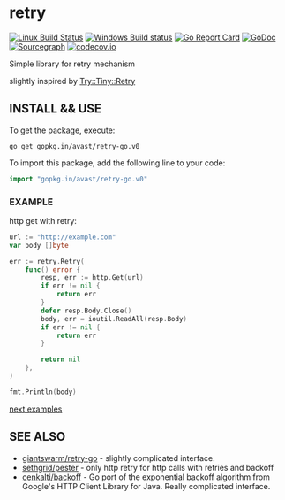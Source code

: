 # retry

[![Linux Build Status](https://travis-ci.org/avast/retry-go.svg)](https://travis-ci.org/avast/retry-go)
[![Windows Build status](https://ci.appveyor.com/api/projects/status/fieg9gon3qlq0a9a?svg=true)](https://ci.appveyor.com/project/JaSei/retry-go)
[![Go Report Card](https://goreportcard.com/badge/github.com/avast/retry-go)](https://goreportcard.com/report/github.com/avast/retry-go)
[![GoDoc](https://godoc.org/github.com/avast/retry-go?status.svg)](http://godoc.org/github.com/avast/retry-go)
[![Sourcegraph](https://sourcegraph.com/github.com/avast/retry-go/-/badge.svg)](https://sourcegraph.com/github.com/avast/retry-go?badge)
[![codecov.io](https://codecov.io/github/boennemann/badges/coverage.svg?branch=master)](https://codecov.io/github/avast/retry-go?branch=master)

Simple library for retry mechanism

slightly inspired by [Try::Tiny::Retry](https://metacpan.org/pod/Try::Tiny::Retry)

## INSTALL && USE

To get the package, execute:

```
go get gopkg.in/avast/retry-go.v0
```

To import this package, add the following line to your code:

```go
import "gopkg.in/avast/retry-go.v0"
```

### EXAMPLE

http get with retry:

```go
url := "http://example.com"
var body []byte

err := retry.Retry(
	func() error {
		resp, err := http.Get(url)
		if err != nil {
			return err
		}
		defer resp.Body.Close()
		body, err = ioutil.ReadAll(resp.Body)
		if err != nil {
			return err
		}

		return nil
	},
)

fmt.Println(body)
```

[next examples](examples)

## SEE ALSO
* [giantswarm/retry-go](https://github.com/giantswarm/retry-go) - slightly complicated interface.
* [sethgrid/pester](https://github.com/sethgrid/pester) - only http retry for http calls with retries and backoff
* [cenkalti/backoff](https://github.com/cenkalti/backoff) - Go port of the exponential backoff algorithm from Google's HTTP Client Library for Java. Really complicated interface.
